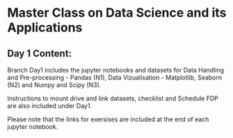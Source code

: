 # Master Class on Data Science and its Applications

## Day 1 Content:

Branch Day1 includes the jupyter notebooks and datasets for Data Handling and Pre-processing - Pandas (N1), Data Vizualisation - Matplotlib, Seaborn (N2) and Numpy and Scipy (N3).

Instructions to mount drive and link datasets, checklist and Schedule FDP are also included under Day1.

Please note that the links for exersises are included at the end of each jupyter notebook.

